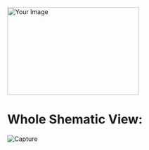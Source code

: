 <img src="https://github.com/GitMasterNikanjam/PCB_utility/assets/19185155/475c21d5-aab2-4ff3-9e15-88d1317f157d" alt="Your Image" width="300" height="200">

# Whole Shematic View:

![Capture](https://github.com/GitMasterNikanjam/PCB_utility/assets/19185155/99e15b75-6be7-449d-8df8-8f93a74214e8)
